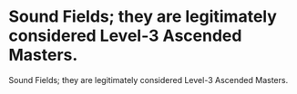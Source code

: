 # Sound Fields; they are legitimately considered Level-3 Ascended Masters.

Sound Fields; they are legitimately considered Level-3 Ascended Masters.